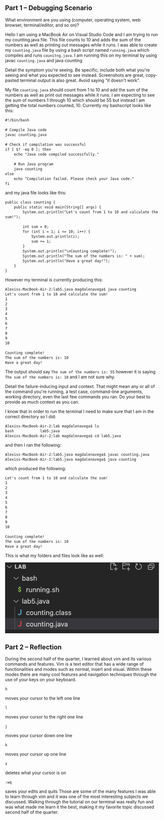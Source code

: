 ## Part 1 – Debugging Scenario
What environment are you using (computer, operating system, web browser, terminal/editor, and so on)?

Hello I am using a MacBook Air on Visual Studio Code and I am trying to run my counting.java file. This file counts to 10 and adds the sum of the numbers as well as printing out messages while it runs. I was able to create my ```counting.java``` file by using a bash script named ```running.java``` which compiles and runs ```counitng.java```. I am running this on my terminal by using javac ```counting.java``` and java counting

Detail the symptom you're seeing. Be specific; include both what you're seeing and what you expected to see instead. Screenshots are great, copy-pasted terminal output is also great. Avoid saying “it doesn't work”. 

My file ```counting.java``` should count from 1 to 10 and add the sum of the numbers as well as print out messages while it runs. I am expecting to see the sum of numbers 1 through 10 which should be 55 but instead I am getting the total numbers counted, 10. Currently my bashscript looks like this: 
```
#!/bin/bash

# Compile Java code
javac counting.java

# Check if compilation was successful
if [ $? -eq 0 ]; then
    echo "Java code compiled successfully."

    # Run Java program
    java counting
else
    echo "Compilation failed. Please check your Java code."
fi
```
and my java file looks like this: 
```
public class counting {
    public static void main(String[] args) {
        System.out.println("Let's count from 1 to 10 and calculate the sum!");

        int sum = 0;
        for (int i = 1; i <= 10; i++) {
            System.out.println(i);
            sum += 1;
        }
        System.out.println("\nCounting complete!");
        System.out.println("The sum of the numbers is: " + sum);
        System.out.println("Have a great day!");
    }
}
```
However my terminal is currently producing this: 
```
Alexiss-MacBook-Air-2:lab5.java magdalenavega$ java counting
Let's count from 1 to 10 and calculate the sum!
1
2
3
4
5
6
7
8
9
10

Counting complete!
The sum of the numbers is: 10
Have a great day!
```
The output should say ```The sum of the numbers is: 55``` however it is saying ```The sum of the numbers is: 10``` and I am not sure why.

Detail the failure-inducing input and context. That might mean any or all of the command you're running, a test case, command-line arguments, working directory, even the last few commands you ran. Do your best to provide as much context as you can.

I know that in order to run the terminal I need to make sure that I am in the correct directory so I did:
```
Alexiss-MacBook-Air-2:lab magdalenavega$ ls
bash            lab5.java
Alexiss-MacBook-Air-2:lab magdalenavega$ cd lab5.java
```
and then I ran the following: 
```
Alexiss-MacBook-Air-2:lab5.java magdalenavega$ javac counting.java
Alexiss-MacBook-Air-2:lab5.java magdalenavega$ java counting
```
which produced the following:
```
Let's count from 1 to 10 and calculate the sum!
1
2
3
4
5
6
7
8
9
10

Counting complete!
The sum of the numbers is: 10
Have a great day!
```
This is what my folders and files look like as well: 

![Image](TheFiles.png)

## Part 2 – Reflection
During the second half of the quarter, I learned about vim and its various commands and features. Vim is a text editor that has a wide range of functionalities and modes such as normal, insert and visual. Within these modes there are many cool features and navigation techniques through the use of your keys on your keyboard. 
~~~
h
~~~
moves your cursor to the left one line
~~~
l
~~~
moves your cursor to the right one line 
~~~
j
~~~
moves your cursor down one line
~~~
k
~~~
moves your cursor up one line
~~~
x
~~~
deletes what your cursor is on
~~~
:wq
~~~
saves your edits and quits
Those are some of the many features I was able to learn through vim and it was one of the most interesting subjects we discussed. Walking through the tutorial on our terminal was really fun and was what made me learn it the best, making it my favorite topic discussed second half of the quarter.

